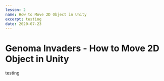 ```yaml
---
lesson: 2
name: How to Move 2D Object in Unity
excerpt: testing
date: 2020-07-23
---
```


# Genoma Invaders - How to Move 2D Object in Unity

testing